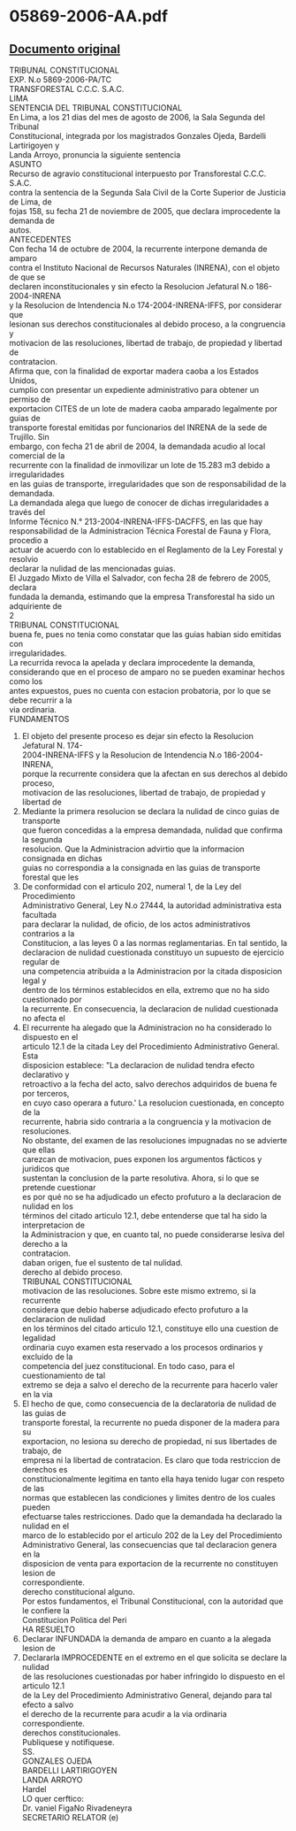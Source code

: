 
05869-2006-AA.pdf
=================
  
[Documento original](https://tc.gob.pe/jurisprudencia/2007/05869-2006-AA.pdf)  
---  
TRIBUNAL CONSTITUCIONAL  
EXP. N.o 5869-2006-PA/TC  
TRANSFORESTAL C.C.C. S.A.C.  
LIMA  
SENTENCIA DEL TRIBUNAL CONSTITUCIONAL  
En Lima, a los 21 dias del mes de agosto de 2006, la Sala Segunda del Tribunal  
Constitucional, integrada por los magistrados Gonzales Ojeda, Bardelli Lartirigoyen y  
Landa Arroyo, pronuncia la siguiente sentencia  
ASUNTO  
Recurso de agravio constitucional interpuesto por Transforestal C.C.C. S.A.C.  
contra la sentencia de la Segunda Sala Civil de la Corte Superior de Justicia de Lima, de  
fojas 158, su fecha 21 de noviembre de 2005, que declara improcedente la demanda de  
autos.  
ANTECEDENTES  
Con fecha 14 de octubre de 2004, la recurrente interpone demanda de amparo  
contra el Instituto Nacional de Recursos Naturales (INRENA), con el objeto de que se  
declaren inconstitucionales y sin efecto la Resolucion Jefatural N.o 186-2004-INRENA  
y la Resolucion de Intendencia N.o 174-2004-INRENA-IFFS, por considerar que  
lesionan sus derechos constitucionales al debido proceso, a la congruencia y  
motivacion de las resoluciones, libertad de trabajo, de propiedad y libertad de  
contratacion.  
Afirma que, con la finalidad de exportar madera caoba a los Estados Unidos,  
cumplio con presentar un expediente administrativo para obtener un permiso de  
exportacion CITES de un lote de madera caoba amparado legalmente por guias de  
transporte forestal emitidas por funcionarios del INRENA de la sede de Trujillo. Sin  
embargo, con fecha 21 de abril de 2004, la demandada acudio al local comercial de la  
recurrente con la finalidad de inmovilizar un lote de 15.283 m3 debido a irregularidades  
en las guias de transporte, irregularidades que son de responsabilidad de la demandada.  
La demandada alega que luego de conocer de dichas irregularidades a través del  
Informe Técnico N.° 213-2004-INRENA-IFFS-DACFFS, en las que hay  
responsabilidad de la Administracion Técnica Forestal de Fauna y Flora, procedio a  
actuar de acuerdo con lo establecido en el Reglamento de la Ley Forestal y resolvio  
declarar la nulidad de las mencionadas guias.  
El Juzgado Mixto de Villa el Salvador, con fecha 28 de febrero de 2005, declara  
fundada la demanda, estimando que la empresa Transforestal ha sido un adquiriente de  
2  
TRIBUNAL CONSTITUCIONAL  
buena fe, pues no tenia como constatar que las guias habian sido emitidas con  
irregularidades.  
La recurrida revoca la apelada y declara improcedente la demanda,  
considerando que en el proceso de amparo no se pueden examinar hechos como los  
antes expuestos, pues no cuenta con estacion probatoria, por lo que se debe recurrir a la  
via ordinaria.  
FUNDAMENTOS  
1. El objeto del presente proceso es dejar sin efecto la Resolucion Jefatural N. 174-  
2004-INRENA-IFFS y la Resolucion de Intendencia N.o 186-2004-INRENA,  
porque la recurrente considera que la afectan en sus derechos al debido proceso,  
motivacion de las resoluciones, libertad de trabajo, de propiedad y libertad de  
2. Mediante la primera resolucion se declara la nulidad de cinco guias de transporte  
que fueron concedidas a la empresa demandada, nulidad que confirma la segunda  
resolucion. Que la Administracion advirtio que la informacion consignada en dichas  
guias no correspondia a la consignada en las guias de transporte forestal que les  
3. De conformidad con el articulo 202, numeral 1, de la Ley del Procedimiento  
Administrativo General, Ley N.o 27444, la autoridad administrativa esta facultada  
para declarar la nulidad, de oficio, de los actos administrativos contrarios a la  
Constitucion, a las leyes 0 a las normas reglamentarias. En tal sentido, la  
declaracion de nulidad cuestionada constituyo un supuesto de ejercicio regular de  
una competencia atribuida a la Administracion por la citada disposicion legal y  
dentro de los términos establecidos en ella, extremo que no ha sido cuestionado por  
la recurrente. En consecuencia, la declaracion de nulidad cuestionada no afecta el  
4. El recurrente ha alegado que la Administracion no ha considerado lo dispuesto en el  
articulo 12.1 de la citada Ley del Procedimiento Administrativo General. Esta  
disposicion establece: "La declaracion de nulidad tendra efecto declarativo y  
retroactivo a la fecha del acto, salvo derechos adquiridos de buena fe por terceros,  
en cuyo caso operara a futuro.' La resolucion cuestionada, en concepto de la  
recurrente, habria sido contraria a la congruencia y la motivacion de resoluciones.  
No obstante, del examen de las resoluciones impugnadas no se advierte que ellas  
carezcan de motivacion, pues exponen los argumentos fâcticos y juridicos que  
sustentan la conclusion de la parte resolutiva. Ahora, si lo que se pretende cuestionar  
es por qué no se ha adjudicado un efecto profuturo a la declaracion de nulidad en los  
términos del citado articulo 12.1, debe entenderse que tal ha sido la interpretacion de  
la Administracion y que, en cuanto tal, no puede considerarse lesiva del derecho a la  
contratacion.  
daban origen, fue el sustento de tal nulidad.  
derecho al debido proceso.  
TRIBUNAL CONSTITUCIONAL  
motivacion de las resoluciones. Sobre este mismo extremo, si la recurrente  
considera que debio haberse adjudicado efecto profuturo a la declaracion de nulidad  
en los términos del citado articulo 12.1, constituye ello una cuestion de legalidad  
ordinaria cuyo examen esta reservado a los procesos ordinarios y excluido de la  
competencia del juez constitucional. En todo caso, para el cuestionamiento de tal  
extremo se deja a salvo el derecho de la recurrente para hacerlo valer en la via  
5. El hecho de que, como consecuencia de la declaratoria de nulidad de las guias de  
transporte forestal, la recurrente no pueda disponer de la madera para su  
exportacion, no lesiona su derecho de propiedad, ni sus libertades de trabajo, de  
empresa ni la libertad de contratacion. Es claro que toda restriccion de derechos es  
constitucionalmente legitima en tanto ella haya tenido lugar con respeto de las  
normas que establecen las condiciones y limites dentro de los cuales pueden  
efectuarse tales restricciones. Dado que la demandada ha declarado la nulidad en el  
marco de lo establecido por el articulo 202 de la Ley del Procedimiento  
Administrativo General, las consecuencias que tal declaracion genera en la  
disposicion de venta para exportacion de la recurrente no constituyen lesion de  
correspondiente.  
derecho constitucional alguno.  
Por estos fundamentos, el Tribunal Constitucional, con la autoridad que le confiere la  
Constitucion Politica del Peri  
HA RESUELTO  
1. Declarar INFUNDADA la demanda de amparo en cuanto a la alegada lesion de  
2. Declararla IMPROCEDENTE en el extremo en el que solicita se declare la nulidad  
de las resoluciones cuestionadas por haber infringido lo dispuesto en el articulo 12.1  
de la Ley del Procedimiento Administrativo General, dejando para tal efecto a salvo  
el derecho de la recurrente para acudir a la via ordinaria correspondiente.  
derechos constitucionales.  
Publiquese y notifiquese.  
SS.  
GONZALES OJEDA  
BARDELLI LARTIRIGOYEN  
LANDA ARROYO  
Hardel  
LO quer cerftico:  
Dr. vaniel FigaNo Rivadeneyra  
SECRETARIO RELATOR (e)